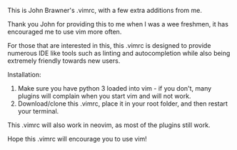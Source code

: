 This is John Brawner's .vimrc, with a few extra additions from me. 

Thank you John for providing this to me when I was a wee freshmen, it has encouraged me to use vim more often.

For those that are interested in this, this .vimrc is designed to provide numerous IDE like tools such as linting and autocompletion while also being extremely friendly towards new users.

Installation: 
1. Make sure you have python 3 loaded into vim - if you don't, many plugins will complain when you start vim and will not work.
2. Download/clone this .vimrc, place it in your root folder, and then restart your terminal.

This .vimrc will also work in neovim, as most of the plugins still work.

Hope this .vimrc will encourage you to use vim!


